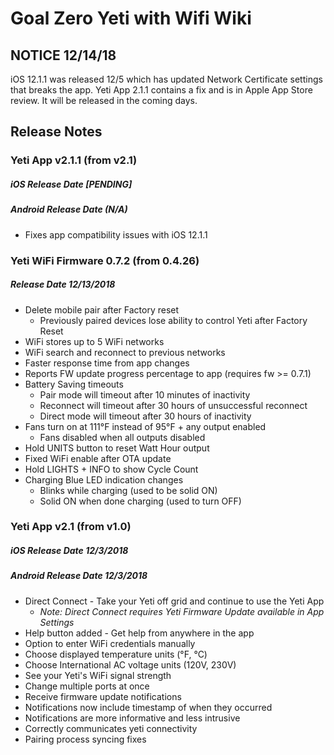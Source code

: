 # Goal Zero Yeti with Wifi Wiki

## NOTICE 12/14/18
iOS 12.1.1 was released 12/5 which has updated Network Certificate settings that breaks the app. Yeti App 2.1.1 contains a fix and is in Apple App Store review. It will be released in the coming days.

## Release Notes

### Yeti App v2.1.1 (from v2.1)
##### iOS Release Date [PENDING]
##### Android Release Date (N/A)
* Fixes app compatibility issues with iOS 12.1.1

### Yeti WiFi Firmware 0.7.2 (from 0.4.26)
##### Release Date 12/13/2018
* Delete mobile pair after Factory reset
  * Previously paired devices lose ability to control Yeti after Factory Reset
* WiFi stores up to 5 WiFi networks
* WiFi search and reconnect to previous networks
* Faster response time from app changes
* Reports FW update progress percentage to app (requires fw >= 0.7.1)
* Battery Saving timeouts
  * Pair mode will timeout after 10 minutes of inactivity
  * Reconnect will timeout after 30 hours of unsuccessful reconnect
  * Direct mode will timeout after 30 hours of inactivity
* Fans turn on at 111°F instead of 95°F + any output enabled
  * Fans disabled when all outputs disabled
* Hold UNITS button to reset Watt Hour output
* Fixed WiFi enable after OTA update
* Hold LIGHTS + INFO to show Cycle Count
* Charging Blue LED indication changes
  * Blinks while charging (used to be solid ON)
  * Solid ON when done charging (used to turn OFF)

### Yeti App v2.1 (from v1.0)
##### iOS Release Date 12/3/2018
##### Android Release Date 12/3/2018
* Direct Connect - Take your Yeti off grid and continue to use the Yeti App
  * *Note: Direct Connect requires Yeti Firmware Update available in App Settings*
* Help button added - Get help from anywhere in the app
* Option to enter WiFi credentials manually
* Choose displayed temperature units (°F, °C)
* Choose International AC voltage units (120V, 230V)
* See your Yeti's WiFi signal strength
* Change multiple ports at once
* Receive firmware update notifications
* Notifications now include timestamp of when they occurred
* Notifications are more informative and less intrusive
* Correctly communicates yeti connectivity
* Pairing process syncing fixes
